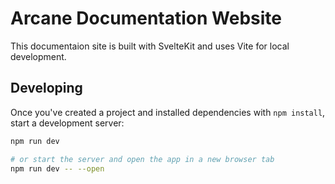 # Arcane Documentation Website

This documentaion site is built with SvelteKit and uses Vite for local development.


## Developing

Once you've created a project and installed dependencies with `npm install`, start a development server:

```bash
npm run dev

# or start the server and open the app in a new browser tab
npm run dev -- --open
```



